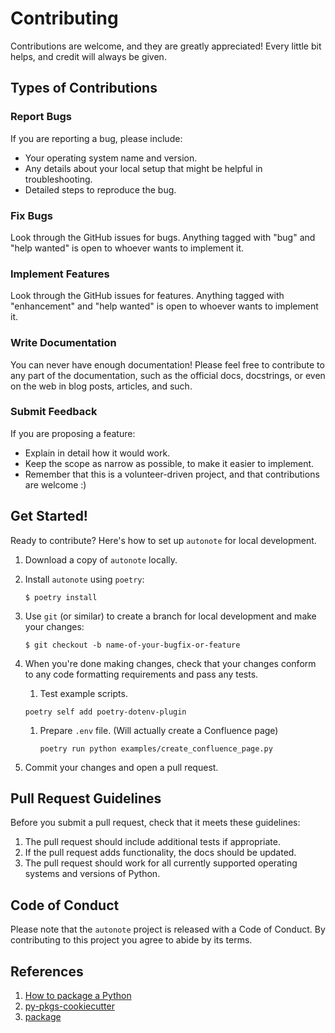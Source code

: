 # Contributing

Contributions are welcome, and they are greatly appreciated! Every little bit
helps, and credit will always be given.

## Types of Contributions

### Report Bugs

If you are reporting a bug, please include:

* Your operating system name and version.
* Any details about your local setup that might be helpful in troubleshooting.
* Detailed steps to reproduce the bug.

### Fix Bugs

Look through the GitHub issues for bugs. Anything tagged with "bug" and "help
wanted" is open to whoever wants to implement it.

### Implement Features

Look through the GitHub issues for features. Anything tagged with "enhancement"
and "help wanted" is open to whoever wants to implement it.

### Write Documentation

You can never have enough documentation! Please feel free to contribute to any
part of the documentation, such as the official docs, docstrings, or even
on the web in blog posts, articles, and such.

### Submit Feedback

If you are proposing a feature:

* Explain in detail how it would work.
* Keep the scope as narrow as possible, to make it easier to implement.
* Remember that this is a volunteer-driven project, and that contributions
  are welcome :)

## Get Started!

Ready to contribute? Here's how to set up `autonote` for local development.

1. Download a copy of `autonote` locally.
2. Install `autonote` using `poetry`:

    ```console
    $ poetry install
    ```

3. Use `git` (or similar) to create a branch for local development and make your changes:

    ```console
    $ git checkout -b name-of-your-bugfix-or-feature
    ```

4. When you're done making changes, check that your changes conform to any code formatting requirements and pass any tests.

    1. Test example scripts.
      ```
      poetry self add poetry-dotenv-plugin
      ```

    1. Prepare `.env` file. (Will actually create a Confluence page)

        ```
        poetry run python examples/create_confluence_page.py
        ```

5. Commit your changes and open a pull request.

## Pull Request Guidelines

Before you submit a pull request, check that it meets these guidelines:

1. The pull request should include additional tests if appropriate.
2. If the pull request adds functionality, the docs should be updated.
3. The pull request should work for all currently supported operating systems and versions of Python.

## Code of Conduct

Please note that the `autonote` project is released with a
Code of Conduct. By contributing to this project you agree to abide by its terms.

## References

1. [How to package a Python](https://py-pkgs.org/03-how-to-package-a-python)
1. [py-pkgs-cookiecutter](https://github.com/py-pkgs/py-pkgs-cookiecutter)
1. [package](https://packaging.python.org/en/latest/tutorials/packaging-projects/)
